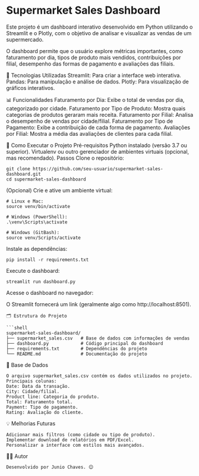 # Supermarket Sales Dashboard
Este projeto é um dashboard interativo desenvolvido em Python utilizando o Streamlit e o Plotly, com o objetivo de analisar e visualizar as vendas de um supermercado.

O dashboard permite que o usuário explore métricas importantes, como faturamento por dia, tipos de produto mais vendidos, contribuições por filial, desempenho das formas de pagamento e avaliações das filiais.

🚀 Tecnologias Utilizadas
Streamlit: Para criar a interface web interativa.
Pandas: Para manipulação e análise de dados.
Plotly: Para visualização de gráficos interativos.

📊 Funcionalidades
Faturamento por Dia: Exibe o total de vendas por dia, categorizado por cidade.
Faturamento por Tipo de Produto: Mostra quais categorias de produtos geraram mais receita.
Faturamento por Filial: Analisa o desempenho de vendas por cidade/filial.
Faturamento por Tipo de Pagamento: Exibe a contribuição de cada forma de pagamento.
Avaliações por Filial: Mostra a média das avaliações de clientes para cada filial.

📝 Como Executar o Projeto
Pré-requisitos
Python instalado (versão 3.7 ou superior).
Virtualenv ou outro gerenciador de ambientes virtuais (opcional, mas recomendado).
Passos
Clone o repositório:
```shell
git clone https://github.com/seu-usuario/supermarket-sales-dashboard.git
cd supermarket-sales-dashboard
```

(Opcional) Crie e ative um ambiente virtual:
```shell
# Linux e Mac:
source venv/bin/activate

# Windows (PowerShell):
.\venv\Scripts\activate

# Windows (GitBash):
source venv/Scripts/activate
```
Instale as dependências:

```shell
pip install -r requirements.txt
```

Execute o dashboard:

```shell
streamlit run dashboard.py
```

Acesse o dashboard no navegador:

O Streamlit fornecerá um link (geralmente algo como http://localhost:8501).

```
🗂 Estrutura do Projeto

```shell
supermarket-sales-dashboard/
├── supermarket_sales.csv   # Base de dados com informações de vendas
├── dashboard.py            # Código principal do dashboard
├── requirements.txt        # Dependências do projeto
└── README.md               # Documentação do projeto
```

📄 Base de Dados
```shell
O arquivo supermarket_sales.csv contém os dados utilizados no projeto.
Principais colunas:
Date: Data da transação.
City: Cidade/filial.
Product line: Categoria do produto.
Total: Faturamento total.
Payment: Tipo de pagamento.
Rating: Avaliação do cliente.
```

💡 Melhorias Futuras
```shell
Adicionar mais filtros (como cidade ou tipo de produto).
Implementar download de relatórios em PDF/Excel.
Personalizar a interface com estilos mais avançados.
```

🧑‍💻 Autor
```shell
Desenvolvido por Junio Chaves. 😊
```
